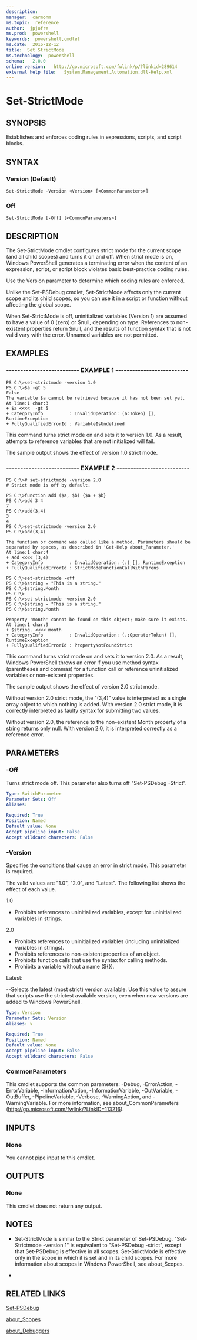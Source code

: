 ```yaml
---
description:  
manager:  carmonm
ms.topic:  reference
author:  jpjofre
ms.prod:  powershell
keywords:  powershell,cmdlet
ms.date:  2016-12-12
title:  Set StrictMode
ms.technology:  powershell
schema:   2.0.0
online version:   http://go.microsoft.com/fwlink/p/?linkid=289614
external help file:   System.Management.Automation.dll-Help.xml
---
```



# Set-StrictMode

## SYNOPSIS
Establishes and enforces coding rules in expressions, scripts, and script blocks.

## SYNTAX

### Version (Default)
```
Set-StrictMode -Version <Version> [<CommonParameters>]
```

### Off
```
Set-StrictMode [-Off] [<CommonParameters>]
```

## DESCRIPTION
The Set-StrictMode cmdlet configures strict mode for the current scope (and all child scopes) and turns it on and off.
When strict mode is on, Windows PowerShell generates a terminating error when the content of an expression, script, or script block violates basic best-practice coding rules.

Use the Version parameter to determine which coding rules are enforced.

Unlike the Set-PSDebug cmdlet, Set-StrictMode affects only the current scope and its child scopes, so you can use it in a script or function without affecting the global scope.

When Set-StrictMode is off, uninitialized variables (Version 1) are assumed to have a value of 0 (zero) or $null, depending on type.
References to non-existent properties return $null, and the results of function syntax that is not valid vary with the error.
Unnamed variables are not permitted.

## EXAMPLES

### -------------------------- EXAMPLE 1 --------------------------
```
PS C:\>set-strictmode -version 1.0
PS C:\>$a -gt 5
False
The variable $a cannot be retrieved because it has not been set yet.
At line:1 char:3
+ $a <<<<  -gt 5
+ CategoryInfo          : InvalidOperation: (a:Token) [], RuntimeException
+ FullyQualifiedErrorId : VariableIsUndefined
```

This command turns strict mode on and sets it to version 1.0.
As a result, attempts to reference variables that are not initialized will fail.

The sample output shows the effect of version 1.0 strict mode.

### -------------------------- EXAMPLE 2 --------------------------
```
PS C:\># set-strictmode -version 2.0
# Strict mode is off by default.

PS C:\>function add ($a, $b) {$a + $b}
PS C:\>add 3 4
7
PS C:\>add(3,4)
3
4
PS C:\>set-strictmode -version 2.0
PS C:\>add(3,4)

The function or command was called like a method. Parameters should be separated by spaces, as described in 'Get-Help about_Parameter.'
At line:1 char:4
+ add <<<< (3,4)
+ CategoryInfo          : InvalidOperation: (:) [], RuntimeException
+ FullyQualifiedErrorId : StrictModeFunctionCallWithParens

PS C:\>set-strictmode -off
PS C:\>$string = "This is a string."
PS C:\>$string.Month
PS C:\>
PS C:\>set-strictmode -version 2.0
PS C:\>$string = "This is a string."
PS C:\>$string.Month

Property 'month' cannot be found on this object; make sure it exists.
At line:1 char:9
+ $string. <<<< month
+ CategoryInfo          : InvalidOperation: (.:OperatorToken) [], RuntimeException
+ FullyQualifiedErrorId : PropertyNotFoundStrict
```

This command turns strict mode on and sets it to version 2.0.
As a result, Windows PowerShell throws an error if you use method syntax (parentheses and commas) for a function call or reference uninitialized variables or non-existent properties.

The sample output shows the effect of version 2.0 strict mode.

Without version 2.0 strict mode, the "(3,4)" value is interpreted as a single array object to which nothing is added.
With version 2.0 strict mode, it is correctly interpreted as faulty syntax for submitting two values.

Without version 2.0, the reference to the non-existent Month property of a string returns only null.
With version 2.0, it is interpreted correctly as a reference error.

## PARAMETERS

### -Off
Turns strict mode off.
This parameter also turns off "Set-PSDebug -Strict".

```yaml
Type: SwitchParameter
Parameter Sets: Off
Aliases: 

Required: True
Position: Named
Default value: None
Accept pipeline input: False
Accept wildcard characters: False
```

### -Version
Specifies the conditions that cause an error in strict mode.
This parameter is required.

The valid values are "1.0", "2.0", and "Latest".
The following list shows the effect of each value.

1.0

- Prohibits references to uninitialized variables, except for uninitialized variables in strings.

2.0

- Prohibits references to uninitialized variables (including uninitialized variables in strings).
- Prohibits references to non-existent properties of an object.
- Prohibits function calls that use the syntax for calling methods.
- Prohibits a variable without a name (${}).

Latest:

--Selects the latest (most strict) version available.  Use this value to assure that scripts use the strictest available version, even when new versions are added to Windows PowerShell.

```yaml
Type: Version
Parameter Sets: Version
Aliases: v

Required: True
Position: Named
Default value: None
Accept pipeline input: False
Accept wildcard characters: False
```

### CommonParameters
This cmdlet supports the common parameters: -Debug, -ErrorAction, -ErrorVariable, -InformationAction, -InformationVariable, -OutVariable, -OutBuffer, -PipelineVariable, -Verbose, -WarningAction, and -WarningVariable. For more information, see about_CommonParameters (http://go.microsoft.com/fwlink/?LinkID=113216).

## INPUTS

### None
You cannot pipe input to this cmdlet.

## OUTPUTS

### None
This cmdlet does not return any output.

## NOTES
* Set-StrictMode is similar to the Strict parameter of Set-PSDebug. "Set-Strictmode -version 1" is equivalent to "Set-PSDebug -strict", except that Set-PSDebug is effective in all scopes. Set-StrictMode is effective only in the scope in which it is set and in its child scopes. For more information about scopes in Windows PowerShell, see about_Scopes.

*

## RELATED LINKS

[Set-PSDebug](Set-PSDebug.md)

[about_Scopes](About/about_Scopes.md)

[about_Debuggers](About/about_Debuggers.md)

